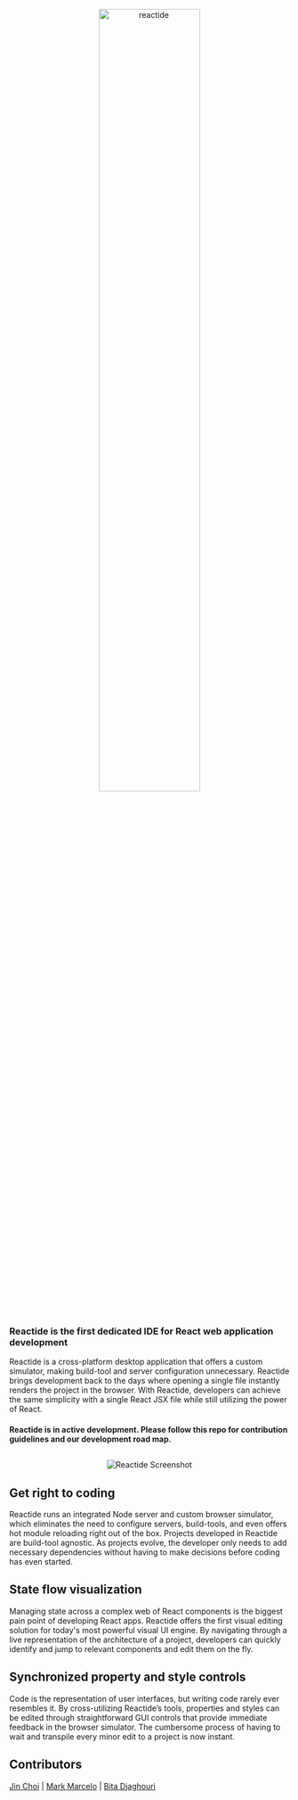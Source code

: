 <p align="center"><a href='http://reactide.io/'><img alt="reactide" src="http://reactide.io/images/reactide-header.png" height="60%" width="60%"></a></p>

### Reactide is the first dedicated IDE for React web application development
Reactide is a cross-platform desktop application that offers a custom simulator, making build-tool and server configuration unnecessary. Reactide brings development back to the days where opening a single file instantly renders the project in the browser. With Reactide, developers can achieve the same simplicity with a single React JSX file while still utilizing the power of React.

#### Reactide is in active development. Please follow this repo for contribution guidelines and our development road map.

## 
<p align="center">
  <img alt="Reactide Screenshot" src="http://reactide.io.s3-website-us-west-1.amazonaws.com/images/reactide-screenshot2.png">
</p>

## Get right to coding
Reactide runs an integrated Node server and custom browser simulator, which eliminates the need to configure servers, build-tools, and even offers hot module reloading right out of the box. Projects developed in Reactide are build-tool agnostic. As projects evolve, the developer only needs to add necessary dependencies without having to make decisions before coding has even started.

## State flow visualization
Managing state across a complex web of React components is the biggest pain point of developing React apps. Reactide offers the first visual editing solution for today's most powerful visual UI engine. By navigating through a live representation of  the architecture of a project, developers can quickly identify and jump to relevant components and edit them on the fly.

## Synchronized property and style controls
Code is the representation of user interfaces, but writing code rarely ever resembles it. By cross-utilizing Reactide’s tools, properties and styles can be edited through straightforward GUI controls that provide immediate feedback in the browser simulator. The cumbersome process of having to wait and transpile every minor edit to a project is now instant.

## Contributors
[Jin Choi](https://github.com/jinihendrix) | [Mark Marcelo](https://github.com/markmarcelo) | [Bita Djaghouri](https://github.com/bitadj)
